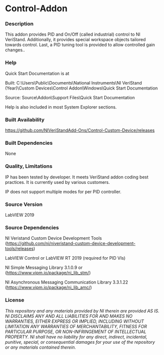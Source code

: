 Control-Addon
===================

### Description ###

This addon provides PID and On/Off (called industrial) control to NI VeriStand. Additionally, it provides special workspace objects tailored towards control.  Last, a PID tuning tool is provided to allow controlled gain changes..

### Help ###

Quick Start Documentation is at

Built: C:\Users\Public\Documents\National Instruments\NI VeriStand (Year)\Custom Devices\Control Addon\Windows\Quick Start Documentation

Source: Source\Addon\Support Files\Quick Start Documentation

Help is also included in most System Explorer sections.

### Built Availability ###

https://github.com/NIVeriStandAdd-Ons/Control-Custom-Device/releases 

### Built Dependencies ###

None

### Quality, Limitations ###

IP has been tested by developer. It meets VeriStand addon coding best practices. It is currently used by various customers.

IP does not support multiple modes for per PID controller.

### Source Version ###

LabVIEW 2019

### Source Dependencies ###

NI Veristand Custom Device Development Tools (https://github.com/ni/niveristand-custom-device-development-tools/releases)

LabVIEW Control or LabVIEW RT 2019 (required for PID VIs)

NI Simple Messaging Library 3.1.0.9 or (https://www.vipm.io/package/ni_lib_stm/)

NI Asynchronous Messaging Communication Library 3.3.1.22 (https://www.vipm.io/package/ni_lib_amc/)

### License ###

*This repository and any materials provided by NI therein are provided AS IS. NI DISCLAIMS ANY AND ALL LIABILITIES FOR AND MAKES NO WARRANTIES, EITHER EXPRESS OR IMPLIED, INCLUDING WITHOUT LIMITATION ANY WARRANTIES OF MERCHANTABILITY, FITNESS FOR  PARTICULAR PURPOSE, OR NON-INFRINGEMENT OF INTELLECTUAL PROPERTY. NI shall have no liability for any direct, indirect, incidental, punitive, special, or consequential damages for your use of the repository or any materials contained therein.*
